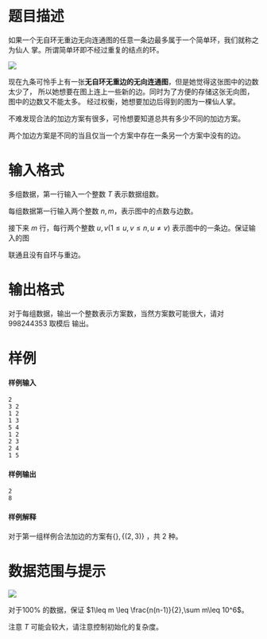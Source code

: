 
# 题目描述

如果一个无自环无重边无向连通图的任意一条边最多属于一个简单环，我们就称之为仙人
掌。所谓简单环即不经过重复的结点的环。

<img src="source/loj/2250/img/aHR0cDovL2ltZy51b2ouYWMvdXRpbGl0eS93aGF0LWlzLWNhY3R1cy5wbmc=.png">

现在九条可怜手上有一张**无自环无重边的无向连通图**，但是她觉得这张图中的边数太少了，
所以她想要在图上连上一些新的边。同时为了方便的存储这张无向图，图中的边数又不能太多。
经过权衡，她想要加边后得到的图为一棵仙人掌。

不难发现合法的加边方案有很多，可怜想要知道总共有多少不同的加边方案。

两个加边方案是不同的当且仅当一个方案中存在一条另一个方案中没有的边。

# 输入格式

多组数据，第一行输入一个整数 $T$  表示数据组数。

每组数据第一行输入两个整数 $n,m$，表示图中的点数与边数。

接下来 $m$ 行，每行两个整数 $u, v(1\leq u,v \leq n ,u \neq v)$ 表示图中的一条边。保证输入的图

联通且没有自环与重边。

# 输出格式

对于每组数据，输出一个整数表示方案数，当然方案数可能很大，请对 $998244353$ 取模后
输出。

# 样例

#### 样例输入
```plain
2
3 2
1 2
1 3
5 4
1 2
2 3
2 4
1 5
```

#### 样例输出
```plain
2
8
```

#### 样例解释
对于第一组样例合法加边的方案有$\{\}, \{(2, 3)\}$ ，共 $2$ 种。


# 数据范围与提示

<img src="source/loj/2250/img/aHR0cHM6Ly9vb28uMG8wLm9vby8yMDE3LzA0LzIwLzU4Zjg2YzM5N2ZiNWMucG5n.png">

对于$100\%$ 的数据，保证 $1\leq m \leq \frac{n(n-1)}{2},\sum m\leq 10^6$。

注意 $T$ 可能会较大，请注意控制初始化的复杂度。

